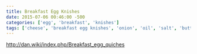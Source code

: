 ```yaml
---
title: Breakfast Egg Knishes
date: 2015-07-06 00:46:00 -500
categories: ['egg', 'breakfast', 'knishes']
tags: ['cheese', 'breakfast egg knishes', 'onion', 'oil', 'salt', 'butter', 'flour', 'baking', 'http://dan.wiki/index.php/breakfast_egg_quiches', 'baking powder', 'eggs', 'potato', 'pepper', 'cooking spray', 'boiling', 'milk']
---
```


<http://dan.wiki/index.php/Breakfast_egg_quiches>
